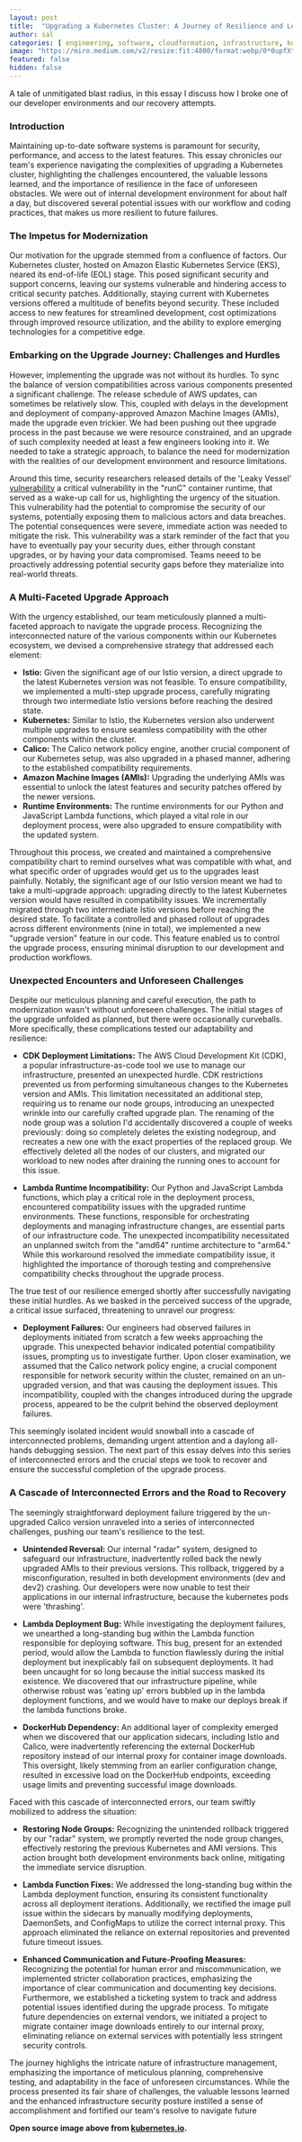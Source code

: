 ```yaml
---
layout: post
title:  "Upgrading a Kubernetes Cluster: A Journey of Resilience and Learning"
author: sal
categories: [ engineering, software, cloudformation, infrastructure, kubernetes ]
image: "https://miro.medium.com/v2/resize:fit:4800/format:webp/0*0upfXtjqscQ5NQfN.png"
featured: false
hidden: false
---
```


A tale of unmitigated blast radius, in this essay I discuss how I broke one of our developer environments and our recovery attempts.

### Introduction

Maintaining up-to-date software systems is paramount for security, performance, and access to the latest features. This essay chronicles our team's experience navigating the complexities of upgrading a Kubernetes cluster, highlighting the challenges encountered, the valuable lessons learned, and the importance of resilience in the face of unforeseen obstacles. We were out of internal development environment for about half a day, but discovered several potential issues with our workflow and coding practices, that makes us more resilient to future failures.

### The Impetus for Modernization

Our motivation for the upgrade stemmed from a confluence of factors. Our Kubernetes cluster, hosted on Amazon Elastic Kubernetes Service (EKS), neared its end-of-life (EOL) stage. This posed significant security and support concerns, leaving our systems vulnerable and hindering access to critical security patches. Additionally, staying current with Kubernetes versions offered a multitude of benefits beyond security. These included access to new features for streamlined development, cost optimizations through improved resource utilization, and the ability to explore emerging technologies for a competitive edge.

### Embarking on the Upgrade Journey: Challenges and Hurdles

However, implementing the upgrade was not without its hurdles. To sync the balance of version compatibilities across various components presented a significant challenge. The release schedule of AWS updates, can sometimes be relatively slow. This, coupled with delays in the development and deployment of company-approved Amazon Machine Images (AMIs), made the upgrade even trickier. We had been pushing out thee upgrade process in the past because we were resource constrained, and an upgrade of such complexity needed at least a few engineers looking into it. We needed to take a strategic approach, to balance the need for modernization with the realities of our development environment and resource limitations.

Around this time, security researchers released details of the 'Leaky Vessel' [vulnerability](https://snyk.io/blog/leaky-vessels-docker-runc-container-breakout-vulnerabilities/) a critical vulnerability in the "runC" container runtime, that served as a wake-up call for us, highlighting the urgency of the situation. This vulnerability had the potential to compromise the security of our systems, potentially exposing them to malicious actors and data breaches. The potential consequences were severe, immediate action was needed to mitigate the risk. This vulnerability was a stark reminder of the fact that you have to eventually pay your security dues, either through constant upgrades, or by having your data compromised. Teams neeed to be proactively addressing potential security gaps before they materialize into real-world threats.

### A Multi-Faceted Upgrade Approach

With the urgency established, our team meticulously planned a multi-faceted approach to navigate the upgrade process. Recognizing the interconnected nature of the various components within our Kubernetes ecosystem, we devised a comprehensive strategy that addressed each element:

* **Istio:** Given the significant age of our Istio version, a direct upgrade to the latest Kubernetes version was not feasible. To ensure compatibility, we implemented a multi-step upgrade process, carefully migrating through two intermediate Istio versions before reaching the desired state.
* **Kubernetes:** Similar to Istio, the Kubernetes version also underwent multiple upgrades to ensure seamless compatibility with the other components within the cluster.
* **Calico:** The Calico network policy engine, another crucial component of our Kubernetes setup, was also upgraded in a phased manner, adhering to the established compatibility requirements.
* **Amazon Machine Images (AMIs):** Upgrading the underlying AMIs was essential to unlock the latest features and security patches offered by the newer versions.
* **Runtime Environments:** The runtime environments for our Python and JavaScript Lambda functions, which played a vital role in our deployment process, were also upgraded to ensure compatibility with the updated system.

Throughout this process, we created and maintained a comprehensive compatibility chart to remind ourselves what was compatible with what, and what specific order of upgrades would get us to the upgrades least painfully. Notably, the significant age of our Istio version meant we had to take a multi-upgrade approach: upgrading directly to the latest Kubernetes version would have resulted in compatibility issues. We incrementally migrated through two intermediate Istio versions before reaching the desired state. To facilitate a controlled and phased rollout of upgrades across different environments (nine in total), we implemented a new "upgrade version" feature in our code. This feature enabled us to control the upgrade process, ensuring minimal disruption to our development and production workflows.

### Unexpected Encounters and Unforeseen Challenges

Despite our meticulous planning and careful execution, the path to modernization wasn't without unforeseen challenges. The initial stages of the upgrade unfolded as planned, but there were occasionally curveballs. More specifically, these complications tested our adaptability and resilience:

* **CDK Deployment Limitations:** The AWS Cloud Development Kit (CDK), a popular infrastructure-as-code tool we use to manage our infrastructure, presented an unexpected hurdle. CDK restrictions prevented us from performing simultaneous changes to the Kubernetes version and AMIs. This limitation necessitated an additional step, requiring us to rename our node groups, introducing an unexpected wrinkle into our carefully crafted upgrade plan. The renaming of the node group was a solution I'd accidentally discovered a couple of weeks previously: doing so completely deletes the existing nodegroup, and recreates a new one with the exact properties of the replaced group. We effectively deleted all the nodes of our clusters, and migrated our workload to new nodes after draining the running ones to account for this issue.

* **Lambda Runtime Incompatibility:** Our Python and JavaScript Lambda functions, which play a critical role in the deployment process, encountered compatibility issues with the upgraded runtime environments. These functions, responsible for orchestrating deployments and managing infrastructure changes, are essential parts of our infrastructure code. The unexpected incompatibility necessitated an unplanned switch from the "amd64" runtime architecture to "arm64." While this workaround resolved the immediate compatibility issue, it highlighted the importance of thorough testing and comprehensive compatibility checks throughout the upgrade process.

The true test of our resilience emerged shortly after successfully navigating these initial hurdles. As we basked in the perceived success of the upgrade, a critical issue surfaced, threatening to unravel our progress:

* **Deployment Failures:** Our engineers had observed failures in deployments initiated from scratch a few weeks approaching the upgrade. This unexpected behavior indicated potential compatibility issues, prompting us to investigate further. Upon closer examination, we assumed that the Calico network policy engine, a crucial component responsible for network security within the cluster, remained on an un-upgraded version, and that was causing the deployment issues. This incompatibility, coupled with the changes introduced during the upgrade process, appeared to be the culprit behind the observed deployment failures.

This seemingly isolated incident would snowball into a cascade of interconnected problems, demanding urgent attention and a daylong all-hands debugging session. The next part of this essay delves into this series of interconnected errors and the crucial steps we took to recover and ensure the successful completion of the upgrade process.


### A Cascade of Interconnected Errors and the Road to Recovery

The seemingly straightforward deployment failure triggered by the un-upgraded Calico version unraveled into a series of interconnected challenges, pushing our team's resilience to the test.

* **Unintended Reversal:** Our internal "radar" system, designed to safeguard our infrastructure, inadvertently rolled back the newly upgraded AMIs to their previous versions. This rollback, triggered by a misconfiguration, resulted in both development environments (dev and dev2) crashing. Our developers were now unable to test their applications in our internal infrastructure, because the kubernetes pods were 'thrashing'.

* **Lambda Deployment Bug:** While investigating the deployment failures, we unearthed a long-standing bug within the Lambda function responsible for deploying software. This bug, present for an extended period, would allow the Lambda to function flawlessly during the initial deployment but inexplicably fail on subsequent deployments. It had been uncaught for so long because the initial success masked its existence. We discovered that our infrastructure pipeline, while otherwise robust was 'eating up' errors bubbled up in the lambda deployment functions, and we would have to make our deploys break if the lambda functions broke.

* **DockerHub Dependency:** An additional layer of complexity emerged when we discovered that our application sidecars, including Istio and Calico, were inadvertently referencing the external DockerHub repository instead of our internal proxy for container image downloads. This oversight, likely stemming from an earlier configuration change, resulted in excessive load on the DockerHub endpoints, exceeding usage limits and preventing successful image downloads.

Faced with this cascade of interconnected errors, our team swiftly mobilized to address the situation:

* **Restoring Node Groups:** Recognizing the unintended rollback triggered by our "radar" system, we promptly reverted the node group changes, effectively restoring the previous Kubernetes and AMI versions. This action brought both development environments back online, mitigating the immediate service disruption.

* **Lambda Function Fixes:** We addressed the long-standing bug within the Lambda deployment function, ensuring its consistent functionality across all deployment iterations. Additionally, we rectified the image pull issue within the sidecars by manually modifying deployments, DaemonSets, and ConfigMaps to utilize the correct internal proxy. This approach eliminated the reliance on external repositories and prevented future timeout issues.

* **Enhanced Communication and Future-Proofing Measures:** Recognizing the potential for human error and miscommunication, we implemented stricter collaboration practices, emphasizing the importance of clear communication and documenting key decisions. Furthermore, we established a ticketing system to track and address potential issues identified during the upgrade process. To mitigate future dependencies on external vendors, we initiated a project to migrate container image downloads entirely to our internal proxy, eliminating reliance on external services with potentially less stringent security controls.

The journey highlighs the intricate nature of infrastructure management, emphasizing the importance of meticulous planning, comprehensive testing, and adaptability in the face of unforeseen circumstances. While the process presented its fair share of challenges, the valuable lessons learned and the enhanced infrastructure security posture instilled a sense of accomplishment and fortified our team's resolve to navigate future


__Open source image above from [kubernetes.io](https://kubernetes.io/).__